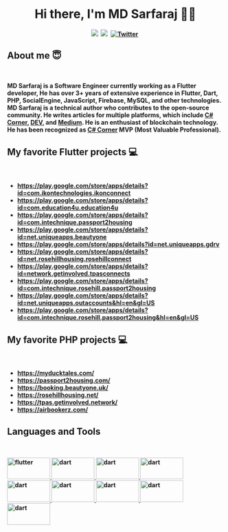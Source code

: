 <p>
  <h1 align="center"><b>Hi there, I'm MD Sarfaraj 👨‍💻 </h1>
</p>

<p align="center">
<a href="https://www.c-sharpcorner.com/members/md-sarfaraj"><img src="https://img.shields.io/badge/csharpcorner.com-ff9728?style=for-the-badge&logo=c-sharpcorner.com&logoColor=white alt="C# Corner" /></a>&nbsp;
<a href="https://dev.to/yourmdsarfaraj"><img src="https://img.shields.io/badge/dev.to-0A0A0A?style=for-the-badge&logo=dev.to&logoColor=white alt="Dev.to" /></a>&nbsp;
<a href="https://twitter.com/yourmdsarfaraj"><img src="https://img.shields.io/badge/Twitter-1DA1F2?style=for-the-badge&logo=twitter&logoColor=white" alt="Twitter" /></a>&nbsp;
</p>

<h2 align="left">About me 😇</h2>
<br />
<p align="left">MD Sarfaraj is a Software Engineer currently working as a Flutter developer, He has over 3+ years of extensive experience in Flutter, Dart, PHP, SocialEngine, JavaScript, Firebase, MySQL, and other technologies. MD Sarfaraj is a technical author who contributes to the open-source community. He writes articles for multiple platforms, which include <a href="https://www.c-sharpcorner.com/members/md-sarfaraj">C# Corner</a>, <a href="https://dev.to/yourmdsarfaraj">DEV</a>, and <a href="https://medium.com/@yourmdsarfaraj">Medium</a>. He is an enthusiast of blockchain technology. He has been recognized as <a href="https://www.c-sharpcorner.com/">C# Corner</a> MVP (Most Valuable Professional).</p>

<h2 align="left">My favorite Flutter projects 💻</h2>
<br />

- https://play.google.com/store/apps/details?id=com.ikontechnologies.ikonconnect
- https://play.google.com/store/apps/details?id=com.education4u.education4u
- https://play.google.com/store/apps/details?id=com.intechnique.passport2housing
- https://play.google.com/store/apps/details?id=net.uniqueapps.beautyone
- https://play.google.com/store/apps/details?id=net.uniqueapps.gdrv
- https://play.google.com/store/apps/details?id=net.rosehillhousing.rosehillconnect
- https://play.google.com/store/apps/details?id=network.getinvolved.tpasconnects
- https://play.google.com/store/apps/details?id=com.intechnique.rosehill.passport2housing
- https://play.google.com/store/apps/details?id=net.uniqueapps.outaccounts&hl=en&gl=US
- https://play.google.com/store/apps/details?id=com.intechnique.rosehill.passport2housing&hl=en&gl=US

<h2 align="left">My favorite PHP projects 💻</h2> <br />

- https://myducktales.com/
- https://passport2housing.com/
- https://booking.beautyone.uk/
- https://rosehillhousing.net/
- https://tpas.getinvolved.network/
- https://airbookerz.com/

<h2 align="left">Languages and Tools</h2>
<br />

<p align="left">
<a href="https://flutter.dev/" target="_blank"> <img src="https://www.vectorlogo.zone/logos/flutterio/flutterio-ar21.svg" alt="flutter" width="100" height="50"/> </a>
<a href="https://dart.dev/" target="_blank"> <img src="https://www.vectorlogo.zone/logos/dartlang/dartlang-ar21.svg" alt="dart" width="100" height="50"/> </a>
<a href="https://dart.dev/" target="_blank"> <img src="https://www.vectorlogo.zone/logos/firebase/firebase-ar21.svg" alt="dart" width="100" height="50"/> </a>
<a href="https://dart.dev/" target="_blank"> <img src="https://www.vectorlogo.zone/logos/visualstudio_code/visualstudio_code-ar21.svg" alt="dart" width="100" height="50"/> </a>
<a href="https://dart.dev/" target="_blank"> <img src="https://www.vectorlogo.zone/logos/php/php-ar21.svg" alt="dart" width="100" height="50"/> </a>
<a href="https://dart.dev/" target="_blank"> <img src="https://www.vectorlogo.zone/logos/php/php-ar21.svg" alt="dart" width="100" height="50"/> </a>
<a href="https://dart.dev/" target="_blank"> <img src="https://www.vectorlogo.zone/logos/mysql/mysql-ar21.svg" alt="dart" width="100" height="50"/> </a>
<a href="https://dart.dev/" target="_blank"> <img src="https://www.vectorlogo.zone/logos/laravel/laravel-ar21.svg" alt="dart" width="100" height="50"/> </a>
<a href="https://dart.dev/" target="_blank"> <img src="https://www.vectorlogo.zone/logos/git-scm/git-scm-ar21.svg" alt="dart" width="100" height="50"/> </a>
  
</p>
